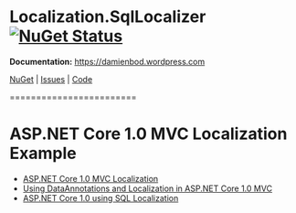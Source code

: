Localization.SqlLocalizer [![NuGet Status](http://img.shields.io/nuget/v/Localization.SqlLocalizer.svg?style=flat-square)](https://www.nuget.org/packages/Localization.SqlLocalizer/)
========================
<strong>Documentation:</strong>
 https://damienbod.wordpress.com

<a href="https://www.nuget.org/packages/Localization.SqlLocalizer/">NuGet</a> | <a href="https://github.com/damienbod/AspNet5Localization/issues">Issues</a> | <a href="https://github.com/damienbod/AspNet5Localization/tree/master/AspNet5Localization/src/Localization.SqlLocalizer">Code</a>



========================


# ASP.NET Core 1.0 MVC Localization Example


<ul>
	<li><a href="http://damienbod.com/2015/10/21/asp-net-5-mvc-6-localization/">ASP.NET Core 1.0 MVC Localization</a></li>
	<li><a href="http://damienbod.com/2015/10/24/using-dataannotations-and-localization-in-asp-net-5-mvc-6/">Using DataAnnotations and Localization in ASP.NET Core 1.0 MVC </a></li>
	<li><a href="http://damienbod.com/2016/01/29/asp-net-core-1-0-using-sql-localization/">ASP.NET Core 1.0 using SQL Localization</a></li>
</ul>




